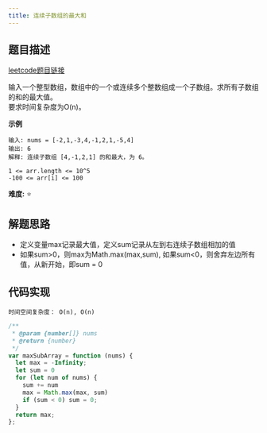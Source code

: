 ```yaml
---
title: 连续子数组的最大和
---
```


## 题目描述
[leetcode题目链接](https://leetcode-cn.com/problems/lian-xu-zi-shu-zu-de-zui-da-he-lcof/solution/jian-zhi-offer-42-lian-xu-zi-shu-zu-de-zui-da-h-23/)

输入一个整型数组，数组中的一个或连续多个整数组成一个子数组。求所有子数组的和的最大值。  
要求时间复杂度为O(n)。

**示例**
```
输入: nums = [-2,1,-3,4,-1,2,1,-5,4]
输出: 6
解释: 连续子数组 [4,-1,2,1] 的和最大，为 6。

1 <= arr.length <= 10^5
-100 <= arr[i] <= 100
```
**难度:** ⭐

## 解题思路
- 定义变量max记录最大值，定义sum记录从左到右连续子数组相加的值
- 如果sum>0，则max为Math.max(max,sum), 如果sum<0，则舍弃左边所有值，从新开始，即sum = 0

## 代码实现
`时间空间复杂度： O(n), O(n)`

```js
/**
 * @param {number[]} nums
 * @return {number}
 */
var maxSubArray = function (nums) {
  let max = -Infinity;
  let sum = 0
  for (let num of nums) {
    sum += num
    max = Math.max(max, sum)
    if (sum < 0) sum = 0;
  }
  return max;
};
```

